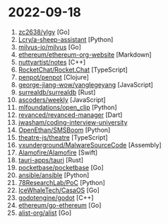 # 2022-09-18

1. [zc2638/ylgy](https://github.com/zc2638/ylgy "羊了个羊 通关程序，支持无限通关") [Go]
2. [Lcry/a-sheep-assistant](https://github.com/Lcry/a-sheep-assistant "羊了个羊助手，羊了个羊一键闯关，本项目仅用于学习研究使用，请勿将本项目的任何内容用于商业或非法目的，否则后果自负。保姆级学习教程关注作者公众号： 《码上有效率》，口令羊了个羊") [Python]
3. [milvus-io/milvus](https://github.com/milvus-io/milvus "Vector database for scalable similarity search and AI applications.") [Go]
4. [ethereum/ethereum-org-website](https://github.com/ethereum/ethereum-org-website "Ethereum.org is a primary online resource for the Ethereum community.") [Markdown]
5. [nuttyartist/notes](https://github.com/nuttyartist/notes "Note-taking application, write down your thoughts.") [C++]
6. [RocketChat/Rocket.Chat](https://github.com/RocketChat/Rocket.Chat "The communications platform that puts data protection first.") [TypeScript]
7. [penpot/penpot](https://github.com/penpot/penpot "Penpot - The Open-Source design & prototyping platform") [Clojure]
8. [george-jiang-wow/yanglegeyang](https://github.com/george-jiang-wow/yanglegeyang "羊了个羊在线版") [JavaScript]
9. [surrealdb/surrealdb](https://github.com/surrealdb/surrealdb "A scalable, distributed, collaborative, document-graph database, for the realtime web") [Rust]
10. [ascoders/weekly](https://github.com/ascoders/weekly "前端精读周刊。帮你理解最前沿、实用的技术。") [JavaScript]
11. [mlfoundations/open_clip](https://github.com/mlfoundations/open_clip "An open source implementation of CLIP.") [Python]
12. [revanced/revanced-manager](https://github.com/revanced/revanced-manager "💊 The official ReVanced Manager") [Dart]
13. [jwasham/coding-interview-university](https://github.com/jwasham/coding-interview-university "A complete computer science study plan to become a software engineer.") 
14. [OpenEthan/SMSBoom](https://github.com/OpenEthan/SMSBoom "短信轰炸/短信测压/ | 一个健壮免费的python短信轰炸程序，专门炸坏蛋蛋，百万接口，多线程全自动添加有效接口，支持异步协程百万并发，全免费的短信轰炸工具！！hongkonger开发全网首发！！") [Python]
15. [theatre-js/theatre](https://github.com/theatre-js/theatre "Motion design editor for the web") [TypeScript]
16. [vxunderground/MalwareSourceCode](https://github.com/vxunderground/MalwareSourceCode "Collection of malware source code for a variety of platforms in an array of different programming languages.") [Assembly]
17. [Alamofire/Alamofire](https://github.com/Alamofire/Alamofire "Elegant HTTP Networking in Swift") [Swift]
18. [tauri-apps/tauri](https://github.com/tauri-apps/tauri "Build smaller, faster, and more secure desktop applications with a web frontend.") [Rust]
19. [pocketbase/pocketbase](https://github.com/pocketbase/pocketbase "Open Source realtime backend in 1 file") [Go]
20. [ansible/ansible](https://github.com/ansible/ansible "Ansible is a radically simple IT automation platform that makes your applications and systems easier to deploy and maintain. Automate everything from code deployment to network configuration to cloud management, in a language that approaches plain English, using SSH, with no agents to install on remote systems. https://docs.ansible.com.") [Python]
21. [78ResearchLab/PoC](https://github.com/78ResearchLab/PoC "") [Python]
22. [IceWhaleTech/CasaOS](https://github.com/IceWhaleTech/CasaOS "CasaOS - A simple, easy-to-use, elegant open-source Home Cloud system.") [Go]
23. [godotengine/godot](https://github.com/godotengine/godot "Godot Engine – Multi-platform 2D and 3D game engine") [C++]
24. [ethereum/go-ethereum](https://github.com/ethereum/go-ethereum "Official Go implementation of the Ethereum protocol") [Go]
25. [alist-org/alist](https://github.com/alist-org/alist "🗂️A file list program that supports multiple storage, powered by Gin and Solidjs. / 一个支持多存储的文件列表程序，使用 Gin 和 Solidjs。") [Go]
